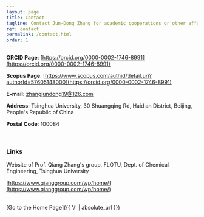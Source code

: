 ```yaml
---
layout: page
title: Contact
tagline: Contact Jun-Dong Zhang for academic cooperations or other affairs!
ref: contact
permalink: /contact.html
order: 1
---
```


**ORCID Page**: [https://orcid.org/0000-0002-1746-8991](https://orcid.org/0000-0002-1746-8991)

**Scopus Page**: [https://www.scopus.com/authid/detail.uri?authorId=57605148000](https://orcid.org/0000-0002-1746-8991)

**E-mail**: zhangjundong19@126.com

**Address**: Tsinghua University, 30 Shuangqing Rd, Haidian District, Beijing, People's Republic of China

**Postal Code**: 100084

<br>

### Links
Website of Prof. Qiang Zhang's group, FLOTU, Dept. of Chemical Engineering, Tsinghua University

[https://www.qianggroup.com/wp/home/](https://www.qianggroup.com/wp/home/)

<br>
[Go to the Home Page]({{ '/' | absolute_url }})
